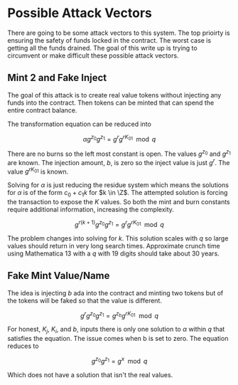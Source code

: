 # Possible Attack Vectors

There are going to be some attack vectors to this system. The top prioirty is ensuring the safety of funds locked in the contract. The worst case is getting all the funds drained. The goal of this write up is trying to circumvent or make difficult these possible attack vectors.

## Mint 2 and Fake Inject

The goal of this attack is to create real value tokens without injecting any funds into the contract. Then tokens can be minted that can spend the entire contract balance.

The transformation equation can be reduced into


$$ \alpha g^{z_{0}} g^{z_{1}} = g^{r} g^{rK_{01}} \mod q $$

There are no burns so the left most constant is open. The values $g^{z_{0}}$ and  $g^{z_{1}}$ are known. The injection amount, $b$, is zero so the inject value is just $g^r$. The value $g^{rK_{01}}$ is known.

Solving for $\alpha$ is just reducing the residue system which means the solutions for $\alpha$ is of the form $c_{0} + c_{1}k$ for $k \in \Z$. The attempted solution is forcing the transaction to expose the $K$ values. So both the mint and burn constants require additional information, increasing the complexity.

$$ g^{r (k + 1)} g^{z_{0}} g^{z_{1}} = g^{r} g^{rK_{01}} \mod q $$

The problem changes into solving for $k$. This solution scales with $q$ so large values should return in very long search times. Approximate crunch time using Mathematica 13 with a $q$ with 19 digits should take about 30 years.

## Fake Mint Value/Name

The idea is injecting $b$ ada into the contract and minting two tokens but of the tokens will be faked so that the value is different.

$$ g^{r} g^{z_{0}} g^{z_{1}}  = g^{z_{b}} g^{rK_{01}} \mod q $$

For honest, $K_{j}$, $K_{i}$, and $b$, inputs there is only one solution to $\alpha$ within $q$ that satisfies the equation. The issue comes when b is set to zero. The equation reduces to

$$g^{z_{0}} g^{z_{1}} =  g^{x} \mod q $$

Which does not have a solution that isn't the real values.